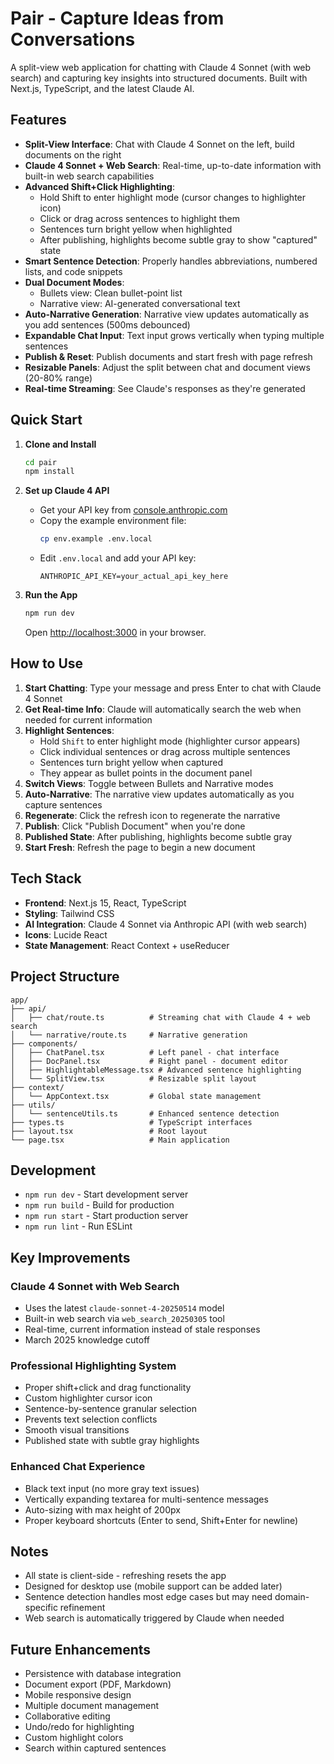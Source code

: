 # Pair - Capture Ideas from Conversations

A split-view web application for chatting with Claude 4 Sonnet (with web search) and capturing key insights into structured documents. Built with Next.js, TypeScript, and the latest Claude AI.

## Features

- **Split-View Interface**: Chat with Claude 4 Sonnet on the left, build documents on the right
- **Claude 4 Sonnet + Web Search**: Real-time, up-to-date information with built-in web search capabilities
- **Advanced Shift+Click Highlighting**: 
  - Hold Shift to enter highlight mode (cursor changes to highlighter icon)
  - Click or drag across sentences to highlight them
  - Sentences turn bright yellow when highlighted
  - After publishing, highlights become subtle gray to show "captured" state
- **Smart Sentence Detection**: Properly handles abbreviations, numbered lists, and code snippets
- **Dual Document Modes**: 
  - Bullets view: Clean bullet-point list
  - Narrative view: AI-generated conversational text
- **Auto-Narrative Generation**: Narrative view updates automatically as you add sentences (500ms debounced)
- **Expandable Chat Input**: Text input grows vertically when typing multiple sentences
- **Publish & Reset**: Publish documents and start fresh with page refresh
- **Resizable Panels**: Adjust the split between chat and document views (20-80% range)
- **Real-time Streaming**: See Claude's responses as they're generated

## Quick Start

1. **Clone and Install**
   ```bash
   cd pair
   npm install
   ```

2. **Set up Claude 4 API**
   - Get your API key from [console.anthropic.com](https://console.anthropic.com/)
   - Copy the example environment file:
     ```bash
     cp env.example .env.local
     ```
   - Edit `.env.local` and add your API key:
     ```
     ANTHROPIC_API_KEY=your_actual_api_key_here
     ```

3. **Run the App**
   ```bash
   npm run dev
   ```
   
   Open [http://localhost:3000](http://localhost:3000) in your browser.

## How to Use

1. **Start Chatting**: Type your message and press Enter to chat with Claude 4 Sonnet
2. **Get Real-time Info**: Claude will automatically search the web when needed for current information
3. **Highlight Sentences**: 
   - Hold `Shift` to enter highlight mode (highlighter cursor appears)
   - Click individual sentences or drag across multiple sentences
   - Sentences turn bright yellow when captured
   - They appear as bullet points in the document panel
4. **Switch Views**: Toggle between Bullets and Narrative modes
5. **Auto-Narrative**: The narrative view updates automatically as you capture sentences
6. **Regenerate**: Click the refresh icon to regenerate the narrative
7. **Publish**: Click "Publish Document" when you're done
8. **Published State**: After publishing, highlights become subtle gray
9. **Start Fresh**: Refresh the page to begin a new document

## Tech Stack

- **Frontend**: Next.js 15, React, TypeScript
- **Styling**: Tailwind CSS
- **AI Integration**: Claude 4 Sonnet via Anthropic API (with web search)
- **Icons**: Lucide React
- **State Management**: React Context + useReducer

## Project Structure

```
app/
├── api/
│   ├── chat/route.ts          # Streaming chat with Claude 4 + web search
│   └── narrative/route.ts     # Narrative generation
├── components/
│   ├── ChatPanel.tsx          # Left panel - chat interface
│   ├── DocPanel.tsx           # Right panel - document editor
│   ├── HighlightableMessage.tsx # Advanced sentence highlighting
│   └── SplitView.tsx          # Resizable split layout
├── context/
│   └── AppContext.tsx         # Global state management
├── utils/
│   └── sentenceUtils.ts       # Enhanced sentence detection
├── types.ts                   # TypeScript interfaces
├── layout.tsx                 # Root layout
└── page.tsx                   # Main application
```

## Development

- `npm run dev` - Start development server
- `npm run build` - Build for production
- `npm run start` - Start production server
- `npm run lint` - Run ESLint

## Key Improvements

### **Claude 4 Sonnet with Web Search**
- Uses the latest `claude-sonnet-4-20250514` model
- Built-in web search via `web_search_20250305` tool
- Real-time, current information instead of stale responses
- March 2025 knowledge cutoff

### **Professional Highlighting System**
- Proper shift+click and drag functionality
- Custom highlighter cursor icon
- Sentence-by-sentence granular selection
- Prevents text selection conflicts
- Smooth visual transitions
- Published state with subtle gray highlights

### **Enhanced Chat Experience**
- Black text input (no more gray text issues)
- Vertically expanding textarea for multi-sentence messages
- Auto-sizing with max height of 200px
- Proper keyboard shortcuts (Enter to send, Shift+Enter for newline)

## Notes

- All state is client-side - refreshing resets the app
- Designed for desktop use (mobile support can be added later)
- Sentence detection handles most edge cases but may need domain-specific refinement
- Web search is automatically triggered by Claude when needed

## Future Enhancements

- Persistence with database integration
- Document export (PDF, Markdown)
- Mobile responsive design
- Multiple document management
- Collaborative editing
- Undo/redo for highlighting
- Custom highlight colors
- Search within captured sentences
